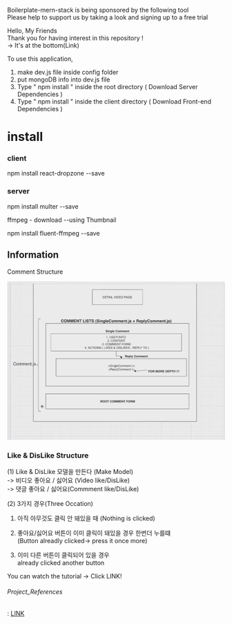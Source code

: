 Boilerplate-mern-stack is being sponsored by the following tool <br />
Please help to support us by taking a look and signing up to a free trial

Hello, My Friends  
Thank you for having interest in this repository ! <br>
 -> It's at the bottom(Link)


To use this application, 

1. make dev.js file inside config folder 
2. put mongoDB info into dev.js file 
3. Type  " npm install " inside the root directory  ( Download Server Dependencies ) 
4. Type " npm install " inside the client directory ( Download Front-end Dependencies )

# install

### client 
npm install react-dropzone --save 

### server
npm install multer --save

ffmpeg - download --using Thumbnail

npm install fluent-ffmpeg --save


## Information

Comment Structure

![CommentStructure](./uploads/CommentList.png)

### Like & DisLike Structure
(1)  Like & DisLike 모델을 만든다 (Make Model)<br>
-> 비디오 좋아요 / 싫어요 (Video like/DisLike)<br>
-> 댓글 좋아요 / 싫어요(Commment like/DisLike)<br>

(2)  3가지 경우(Three Occation)

1. 아직 아무것도 클릭 안 돼있을 때 (Nothing is clicked)

2. 좋아요/싫어요 버튼이 이미 클릭이 돼있을 경우 한번더 누를떄<br>
(Button alreadly clicked-> press it once more)

3. 이미 다른 버튼이 클릭되어 있을 경우 <br>
already clicked another button


You can watch the tutorial -> Click LINK!

###### Project_References 

: [LINK](https://www.youtube.com/channel/UCFyXA9x8lpL3EYWeYhj4C4Q?view_as=subscriber)


